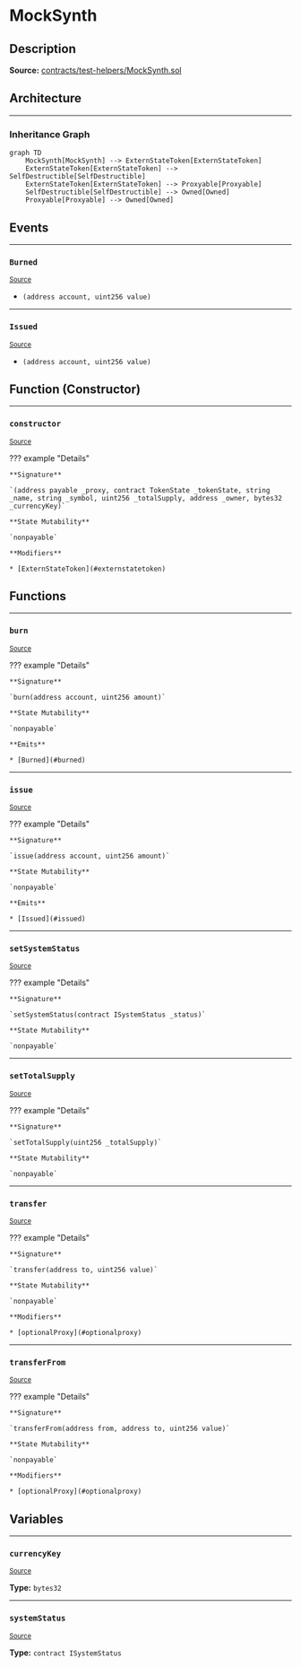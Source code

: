 # MockSynth

## Description


**Source:** [contracts/test-helpers/MockSynth.sol](https://github.com/Synthetixio/synthetix/tree/develop/contracts/test-helpers/MockSynth.sol)

## Architecture


---
### Inheritance Graph

```mermaid
graph TD
    MockSynth[MockSynth] --> ExternStateToken[ExternStateToken]
    ExternStateToken[ExternStateToken] --> SelfDestructible[SelfDestructible]
    ExternStateToken[ExternStateToken] --> Proxyable[Proxyable]
    SelfDestructible[SelfDestructible] --> Owned[Owned]
    Proxyable[Proxyable] --> Owned[Owned]
```

## Events


---
### `Burned`

<sub>[Source](https://github.com/Synthetixio/synthetix/tree/develop/contracts/test-helpers/MockSynth.sol#L53)</sub>



- `(address account, uint256 value)`


---
### `Issued`

<sub>[Source](https://github.com/Synthetixio/synthetix/tree/develop/contracts/test-helpers/MockSynth.sol#L51)</sub>



- `(address account, uint256 value)`

## Function (Constructor)


---
### `constructor`

<sub>[Source](https://github.com/Synthetixio/synthetix/tree/develop/contracts/test-helpers/MockSynth.sol#L13)</sub>



??? example "Details"

    **Signature**

    `(address payable _proxy, contract TokenState _tokenState, string _name, string _symbol, uint256 _totalSupply, address _owner, bytes32 _currencyKey)`

    **State Mutability**

    `nonpayable`

    **Modifiers**

    * [ExternStateToken](#externstatetoken)

## Functions


---
### `burn`

<sub>[Source](https://github.com/Synthetixio/synthetix/tree/develop/contracts/test-helpers/MockSynth.sol#L62)</sub>



??? example "Details"

    **Signature**

    `burn(address account, uint256 amount)`

    **State Mutability**

    `nonpayable`

    **Emits**

    * [Burned](#burned)


---
### `issue`

<sub>[Source](https://github.com/Synthetixio/synthetix/tree/develop/contracts/test-helpers/MockSynth.sol#L56)</sub>



??? example "Details"

    **Signature**

    `issue(address account, uint256 amount)`

    **State Mutability**

    `nonpayable`

    **Emits**

    * [Issued](#issued)


---
### `setSystemStatus`

<sub>[Source](https://github.com/Synthetixio/synthetix/tree/develop/contracts/test-helpers/MockSynth.sol#L26)</sub>



??? example "Details"

    **Signature**

    `setSystemStatus(contract ISystemStatus _status)`

    **State Mutability**

    `nonpayable`


---
### `setTotalSupply`

<sub>[Source](https://github.com/Synthetixio/synthetix/tree/develop/contracts/test-helpers/MockSynth.sol#L31)</sub>



??? example "Details"

    **Signature**

    `setTotalSupply(uint256 _totalSupply)`

    **State Mutability**

    `nonpayable`


---
### `transfer`

<sub>[Source](https://github.com/Synthetixio/synthetix/tree/develop/contracts/test-helpers/MockSynth.sol#L35)</sub>



??? example "Details"

    **Signature**

    `transfer(address to, uint256 value)`

    **State Mutability**

    `nonpayable`

    **Modifiers**

    * [optionalProxy](#optionalproxy)


---
### `transferFrom`

<sub>[Source](https://github.com/Synthetixio/synthetix/tree/develop/contracts/test-helpers/MockSynth.sol#L41)</sub>



??? example "Details"

    **Signature**

    `transferFrom(address from, address to, uint256 value)`

    **State Mutability**

    `nonpayable`

    **Modifiers**

    * [optionalProxy](#optionalproxy)

## Variables


---
### `currencyKey`

<sub>[Source](https://github.com/Synthetixio/synthetix/tree/develop/contracts/test-helpers/MockSynth.sol#L11)</sub>





**Type:** `bytes32`


---
### `systemStatus`

<sub>[Source](https://github.com/Synthetixio/synthetix/tree/develop/contracts/test-helpers/MockSynth.sol#L10)</sub>





**Type:** `contract ISystemStatus`

